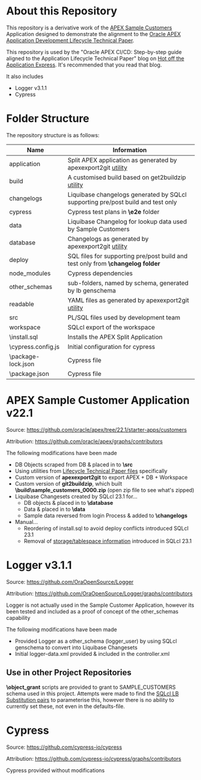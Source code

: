 # About this Repository
This repository is a derivative work of the [APEX Sample Customers](https://github.com/oracle/apex/tree/22.1/starter-apps/customers) Application designed to demonstrate the alignment to the [Oracle APEX Application Development Lifecycle Technical Paper](https://apex.oracle.com/go/lifecycle-technical-paper).

This repository is used by the "Oracle APEX CI/CD: Step-by-step guide aligned to the Application Lifecycle Technical Paper" blog on [Hot off the Application Express](https://mattmulvaney.hashnode.dev). It's recommended that you read that blog.

It also includes

* Logger v3.1.1
* Cypress

# Folder Structure

The repository structure is as follows:

| Name          	| Information                                                                                                                                                                           	|
|---------------	|---------------------------------------------------------------------------------------------------------------------------------------------------------------------------------	|
| application   	| Split APEX application as generated by apexexport2git [utility](https://apex.oracle.com/go/lifecycle-technical-paper-files)                                                     	|
| build         	| A customised build based on get2buildzip [utility](https://apex.oracle.com/go/lifecycle-technical-paper-files)                                                                  	|
| changelogs    	| Liquibase changelogs generated by SQLcl supporting pre/post build and test only                                                                                                 	|
| cypress       	| Cypress test plans in **\e2e** folder                                                                                                                                           	|
| data          	| Liquibase Changelog for lookup data used by Sample Customers                                                                                                                    	|
| database      	| Changelogs as generated by apexexport2git [utility](https://apex.oracle.com/go/lifecycle-technical-paper-files)                                                                 	|
| deploy        	| SQL files for supporting pre/post build and test only from **\changelog folder**                                                                                                	|
| node_modules  	| Cypress dependencies                                                                                                                                                            	|
| other_schemas 	| sub-folders, named by schema, generated by lb genschema                                                                                                                         	|
| readable      	| YAML files as generated by apexexport2git [utility](https://apex.oracle.com/go/lifecycle-technical-paper-files)                                                                 	|
| src           	| PL/SQL files used by development team                                                                                                                                           	|
| workspace     	| SQLcl export of the workspace                                                                                                                                                   	|
| \install.sql             	|  Installs the APEX Split Application   	|
| \cypress.config.js            	| Initial configuration for cypress    	|
| \package-lock.json             	| Cypress file    	|
| \package.json             	| Cypress file    	|




#  APEX Sample Customer Application v22.1
Source: https://github.com/oracle/apex/tree/22.1/starter-apps/customers

Attribution: https://github.com/oracle/apex/graphs/contributors

The following modifications have been made
* DB Objects scraped from DB & placed in to **\src**
* Using utilities from [Lifecycle Technical Paper files](https://apex.oracle.com/go/lifecycle-technical-paper-files) specifically
 * Custom version of **apexexport2git** to export APEX + DB + Workspace
 * Custom version of **git2buildzip**, which built **\build\sample_customers_0000.zip** (open zip file to see what's zipped)
* Liquibase Changesets created by SQLcl 23.1 for...
  * DB objects & placed in to **\database**
  * Data & placed in to **\data**
  * Sample data reversed from login Process & added to **\changelogs**
* Manual...
  * Reordering of install.sql to avoid deploy conflicts introduced SQLcl 23.1 
  * Removal of [storage/tablespace information](https://twitter.com/Matt_Mulvaney/status/1648961169678381057) introduced in SQLcl 23.1 

# Logger v3.1.1
Source: https://github.com/OraOpenSource/Logger

Attribution: https://github.com/OraOpenSource/Logger/graphs/contributors

Logger is not actually used in the Sample Customer Application, however its been tested and included as a proof of concept of the other_schemas capability 

The following modifications have been made

* Provided Logger as a other_schema (logger_user) by using SQLcl genschema to convert into Liquibase Changesets 
* Initial logger-data.xml provided & included in the controller.xml

## Use in other Project Repositories
**\object_grant** scripts are provided to grant to SAMPLE_CUSTOMERS schema used in this project. Attempts were made to find the [SQLcl LB Substitution pairs](https://twitter.com/Matt_Mulvaney/status/1648274980709203974 ) to parameterise this, however there is no ability to currently set these, not even in the defaults-file.

# Cypress
Source: https://github.com/cypress-io/cypress

Attribution: https://github.com/cypress-io/cypress/graphs/contributors

Cypress provided without modifications